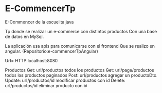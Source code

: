 # E-CommencerTp
E-Commencer de la escuelita java

Tp donde se realizar un e-commerce con distintos productos
Con una base de datos en MySql.

La aplicación usa apis para comunicarse con el frontend 
Que se realizo en angular. (Repositorio:e-commencerTpAngular)

Url=
HTTP:localhost:8080

Productos 
Get: url/productos todos los productos 
Get: url/page/productos todos los productos paginados
Post: url/productos agregar un productoDto.
Update: url/productos/id modificar productos con id
Delete: url/productos/id eliminar producto con id
